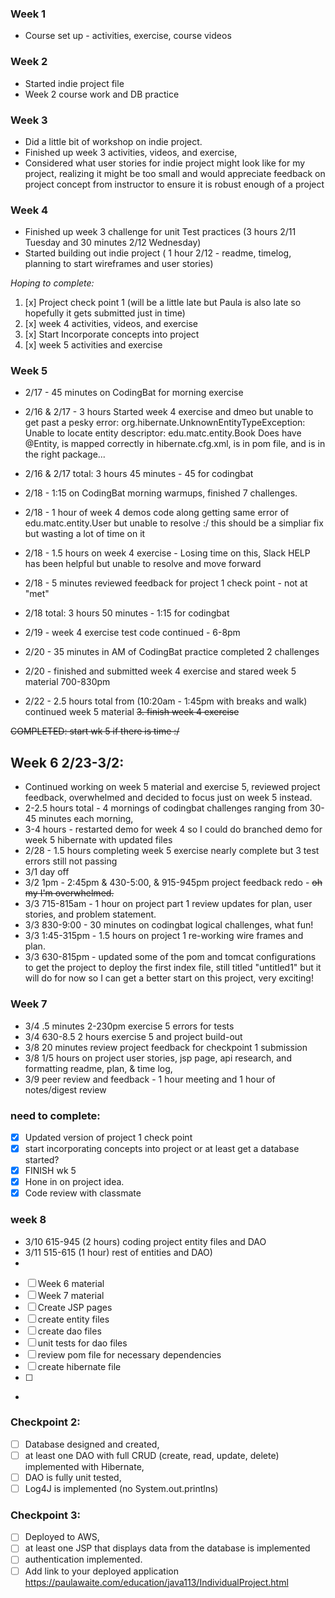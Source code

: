 ### Week 1
* Course set up - activities, exercise, course videos 

### Week 2
* Started indie project file
* Week 2 course work and DB practice

### Week 3
* Did a little bit of workshop on indie project. 
* Finished up week 3 activities, videos, and exercise,
* Considered what user stories for indie project might look like for my project, realizing it might be too small and would appreciate feedback on project concept from instructor to ensure it is robust enough of a project

### Week 4
* Finished up week 3 challenge for unit Test practices (3 hours 2/11 Tuesday and 30 minutes 2/12 Wednesday)
* Started building out indie project ( 1 hour 2/12 - readme, timelog, planning to start wireframes and user stories)

_Hoping to complete:_ 
1. [x] Project check point 1 (will be a little late but Paula is also late so hopefully it gets submitted just in time)
2. [x] week 4 activities, videos, and exercise
3. [x] Start Incorporate concepts into project 
4. [x] week 5 activities and exercise 

### Week 5
* 2/17 - 45 minutes on CodingBat for morning exercise
* 2/16 & 2/17 - 3 hours Started week 4 exercise and dmeo but unable to get past a pesky error: 
    org.hibernate.UnknownEntityTypeException: Unable to locate entity descriptor: edu.matc.entity.Book
Does have @Entity, is mapped correctly in hibernate.cfg.xml, is in pom file, and is in the right package... 
* 2/16 & 2/17 total: 3 hours 45 minutes - 45 for codingbat

* 2/18 - 1:15 on CodingBat morning warmups, finished 7 challenges. 
* 2/18 - 1 hour of week 4 demos code along getting same error of edu.matc.entity.User but unable to resolve :/ this should be a simpliar fix but wasting a lot of time on it
* 2/18 - 1.5 hours on week 4 exercise - Losing time on this, Slack HELP has been helpful but unable to resolve and move forward
* 2/18 - 5 minutes reviewed feedback for project 1 check point - not at "met"
* 2/18 total: 3 hours 50 minutes - 1:15 for codingbat

* 2/19 - week 4 exercise test code continued - 6-8pm
* 2/20 - 35 minutes in AM of CodingBat practice completed 2 challenges
* 2/20 - finished and submitted week 4 exercise and stared week 5 material 700-830pm
* 2/22 - 2.5 hours total from (10:20am - 1:45pm with breaks and walk) continued week 5 material
~~3. finish week 4 exercise~~

~~COMPLETED: start wk 5 if there is time :/~~
## Week 6  2/23-3/2:
* Continued working on week 5 material and exercise 5, reviewed project feedback, overwhelmed and decided to focus just on week 5 instead. 
* 2-2.5 hours total - 4 mornings of codingbat challenges ranging from 30-45 minutes each morning, 
* 3-4 hours - restarted demo for week 4 so I could do branched demo for week 5 hibernate with updated files
* 2/28 - 1.5 hours completing week 5 exercise nearly complete but 3 test errors still not passing
* 3/1 day off
* 3/2 1pm - 2:45pm & 430-5:00, & 915-945pm project feedback redo - ~~oh my I'm overwhelmed.~~
* 3/3 715-815am - 1 hour on project part 1 review updates for plan, user stories, and problem statement.
* 3/3 830-9:00 - 30 minutes on codingbat logical challenges, what fun!
* 3/3 1:45-315pm - 1.5 hours on project 1 re-working wire frames and plan. 
* 3/3 630-815pm - updated some of the pom and tomcat configurations to get the project to deploy the first index file, still titled "untitled1" but it will do for now so I can get a better start on this project, very exciting!

### Week 7
* 3/4 .5 minutes 2-230pm exercise 5 errors for tests
* 3/4 630-8.5 2 hours exercise 5 and project build-out
* 3/8 20 minutes review project feedback for checkpoint 1 submission
* 3/8 1/5 hours on project user stories, jsp page, api research, and formatting readme, plan, & time log,
* 3/9 peer review and feedback - 1 hour meeting and 1 hour of notes/digest review

### need to complete:
- [x] Updated version of project 1 check point
- [x] start incorporating concepts into project or at least get a database started?
- [x] FINISH wk 5
- [x] Hone in on project idea.
- [x] Code review with classmate
### week 8 
* 3/10 615-945 (2 hours) coding project entity files and DAO
* 3/11 515-615 (1 hour) rest of entities and DAO)
* 
- [ ] Week 6 material 
- [ ] Week 7 material
- [ ] Create JSP pages
- [ ] create entity files
- [ ] create dao files
- [ ] unit tests for dao files
- [ ] review pom file for necessary dependencies
- [ ] create hibernate file
- [ ] 
- 
### Checkpoint 2: 
- [ ] Database designed and created, 
- [ ] at least one DAO with full CRUD (create, read, update, delete) implemented with Hibernate, 
- [ ] DAO is fully unit tested, 
- [ ] Log4J is implemented (no System.out.printlns)

### Checkpoint 3:
- [ ] Deployed to AWS, 
- [ ] at least one JSP that displays data from the database is implemented 
- [ ] authentication implemented. 
- [ ] Add link to your deployed application https://paulawaite.com/education/java113/IndividualProject.html